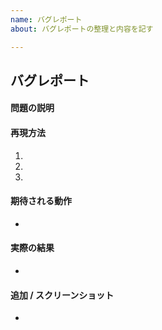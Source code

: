 ```yaml
---
name: バグレポート
about: バグレポートの整理と内容を記す

---
```


## バグレポート

#### 問題の説明



#### 再現方法
1.
2.
3.


#### 期待される動作

-


#### 実際の結果

-


#### 追加 / スクリーンショット

-
